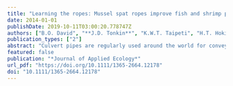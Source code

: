 ```yaml
---
title: "Learning the ropes: Mussel spat ropes improve fish and shrimp passage through culverts"
date: 2014-01-01
publishDate: 2019-10-11T03:00:20.778747Z
authors: ["B.O. David", "**J.D. Tonkin**", "K.W.T. Taipeti", "H.T. Hokianga"]
publication_types: ["2"]
abstract: "Culvert pipes are regularly used around the world for conveying stream flows underground, through embankments or under road crossings. Installation of these features can have significant negative effects on the passage of freshwater biota and potentially exclude many species from large areas of river networks. We investigated the installation of mussel spat ropes as a potentially rapid and cost-effective tool for improving passage of freshwater biota through culvert pipes where internal barrel conditions impede passage. We assessed passage success for two fish species, juvenile rainbow trout Oncorhynchus mykiss (Walbaum 1972) and adult inanga Galaxias maculatus (Jenyns 1842), and one migratory shrimp, Paratya curvirostris (Heller 1862), through culverts of differing length (3 and 6 m), slope (1·5 and 3$deg$) and flow (0·24 and 0·75 L s-1). We hypothesized that ropes would enhance the passage success of these three species, but success rates would differ between species and trial combinations. Ropes resulted in a reduced water velocity within culvert barrels and significantly improved passage success for all three species. Shrimp benefited most by the presence of ropes, being unable to negotiate any of the pipe combinations in their absence, but exhibiting varying rates of success across all combinations with their presence. Both G. maculatus and O. mykiss were able to negotiate some of the non-roped pipe combinations, but as the level of difficulty increased, successful passage was only achieved with the ropes present. Synthesis and applications. We conclude that this relatively inexpensive and easy-to-install tool has the potential to substantially improve passage for a range of aquatic biota through various culvert scenarios. We consider that ropes would be particularly useful in situations where internal culvert access is difficult and where various culvert parameters (slope, flow, length) result in internal barrel hydraulics that would normally limit or exclude passage of aquatic biota."
featured: false
publication: "*Journal of Applied Ecology*"
url_pdf: "https://doi.org/10.1111/1365-2664.12178"
doi: "10.1111/1365-2664.12178"
---
```


